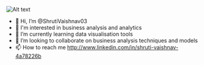 ![Alt text](image/myprofile.png)
- 👋 Hi, I’m @ShrutiVaishnav03
-  👀  I'm interested in business analysis and analytics
- 🌱 I’m currently learning data visualisation tools
- 💞️ I’m looking to collaborate on business analysis techniques and models
- 📫 How to reach me http://www.linkedin.com/in/shruti-vaishnav-4a78226b 
  
  

<!---
ShrutiVaishnav03/ShrutiVaishnav03 is a ✨ special ✨ repository because its `README.md` (this file) appears on your GitHub profile.
You can click the Preview link to take a look at your changes.
--->
